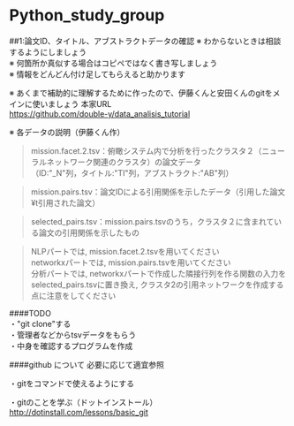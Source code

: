 # Python_study_group

##1:論文ID、タイトル、アブストラクトデータの確認
※ わからないときは相談するようにしましょう  
※ 何箇所か真似する場合はコピペではなく書き写しましょう  
※ 情報をどんどん付け足してもらえると助かります


※ あくまで補助的に理解するために作ったので、伊藤くんと安田くんのgitをメインに使いましょう
本家URL  
<https://github.com/double-y/data_analisis_tutorial>


※ 各データの説明（伊藤くん作）  
>mission.facet.2.tsv：俯瞰システム内で分析を行ったクラスタ２（ニューラルネットワーク関連のクラスタ）の論文データ  
>（ID:"\_N"列，タイトル:"TI"列，アブストラクト:"AB"列）  

>mission.pairs.tsv：論文IDによる引用関係を示したデータ（引用した論文¥t引用された論文）

>selected\_pairs.tsv：mission.pairs.tsvのうち，クラスタ２に含まれている論文の引用関係を示したもの

>NLPパートでは, mission.facet.2.tsvを用いてください  
>networkxパートでは, mission.pairs.tsvを用いてください  
>分析パートでは, networkxパートで作成した隣接行列を作る関数の入力をselected\_pairs.tsvに置き換え, クラスタ2の引用ネットワークを作成する点に注意をしてください  




####TODO  
・"git clone"する  
・管理者などからtsvデータをもらう  
・中身を確認するプログラムを作成  


####github について
必要に応じて適宜参照  

・gitをコマンドで使えるようにする  
  

・gitのことを学ぶ（ドットインストール）  
<http://dotinstall.com/lessons/basic_git>



